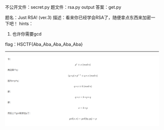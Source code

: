 不公开文件：secret.py
题文件：rsa.py output
答案：get.py

题名：Just RSA! (ver.3)
描述：看来你已经学会RSA了，随便拿点东西来加密一下吧！
hints：
1. 也许你需要gcd

flag：HSCTF{Aba_Aba_Aba_Aba_Aba}

---
![0](./src/0.png)
<!--
令：
$$
p^e \equiv x\ (mod\ n)
$$
两边乘个q：
$$
(q*p)*p^{e-1} \equiv q*x\ (mod\ n)
$$
因为n=p\*q：
$$
q*x \equiv 0\ (mod\ n)
$$
即：
$$
q*x = k*p*q
$$
即：
$$
x = k*p
$$
然后上个gcd就求出p了：
$$
gcd(x, n) =gcd(kp, pq)=p
$$
-->